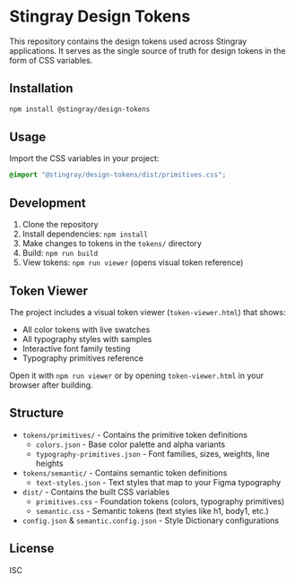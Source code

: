 # Stingray Design Tokens

This repository contains the design tokens used across Stingray applications. It serves as the single source of truth for design tokens in the form of CSS variables.

## Installation

```bash
npm install @stingray/design-tokens
```

## Usage

Import the CSS variables in your project:

```css
@import "@stingray/design-tokens/dist/primitives.css";
```

## Development

1. Clone the repository
2. Install dependencies: `npm install`
3. Make changes to tokens in the `tokens/` directory
4. Build: `npm run build`
5. View tokens: `npm run viewer` (opens visual token reference)

## Token Viewer

The project includes a visual token viewer (`token-viewer.html`) that shows:

- All color tokens with live swatches
- All typography styles with samples
- Interactive font family testing
- Typography primitives reference

Open it with `npm run viewer` or by opening `token-viewer.html` in your browser after building.

## Structure

- `tokens/primitives/` - Contains the primitive token definitions
  - `colors.json` - Base color palette and alpha variants
  - `typography-primitives.json` - Font families, sizes, weights, line heights
- `tokens/semantic/` - Contains semantic token definitions
  - `text-styles.json` - Text styles that map to your Figma typography
- `dist/` - Contains the built CSS variables
  - `primitives.css` - Foundation tokens (colors, typography primitives)
  - `semantic.css` - Semantic tokens (text styles like h1, body1, etc.)
- `config.json` & `semantic.config.json` - Style Dictionary configurations

## License

ISC
